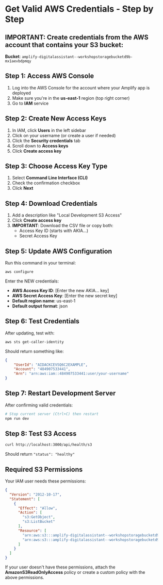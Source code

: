 # Get Valid AWS Credentials - Step by Step

## IMPORTANT: Create credentials from the AWS account that contains your S3 bucket:
**Bucket**: `amplify-digitalassistant--workshopstoragebucketd9b-mx1aevbdpmqy`

## Step 1: Access AWS Console
1. Log into the AWS Console for the account where your Amplify app is deployed
2. Make sure you're in the **us-east-1** region (top right corner)
3. Go to **IAM** service

## Step 2: Create New Access Keys
1. In IAM, click **Users** in the left sidebar
2. Click on your username (or create a user if needed)
3. Click the **Security credentials** tab
4. Scroll down to **Access keys**
5. Click **Create access key**

## Step 3: Choose Access Key Type
1. Select **Command Line Interface (CLI)**
2. Check the confirmation checkbox
3. Click **Next**

## Step 4: Download Credentials
1. Add a description like "Local Development S3 Access"
2. Click **Create access key**
3. **IMPORTANT**: Download the CSV file or copy both:
   - Access Key ID (starts with AKIA...)
   - Secret Access Key

## Step 5: Update AWS Configuration
Run this command in your terminal:
```bash
aws configure
```

Enter the NEW credentials:
- **AWS Access Key ID**: [Enter the new AKIA... key]
- **AWS Secret Access Key**: [Enter the new secret key]
- **Default region name**: us-east-1
- **Default output format**: json

## Step 6: Test Credentials
After updating, test with:
```bash
aws sts get-caller-identity
```

Should return something like:
```json
{
    "UserId": "AIDACKCEVSQ6C2EXAMPLE",
    "Account": "484907533441", 
    "Arn": "arn:aws:iam::484907533441:user/your-username"
}
```

## Step 7: Restart Development Server
After confirming valid credentials:
```bash
# Stop current server (Ctrl+C) then restart
npm run dev
```

## Step 8: Test S3 Access
```bash
curl http://localhost:3000/api/health/s3
```

Should return `"status": "healthy"`

## Required S3 Permissions
Your IAM user needs these permissions:
```json
{
  "Version": "2012-10-17",
  "Statement": [
    {
      "Effect": "Allow",
      "Action": [
        "s3:GetObject",
        "s3:ListBucket"
      ],
      "Resource": [
        "arn:aws:s3:::amplify-digitalassistant--workshopstoragebucketd9b-mx1aevbdpmqy",
        "arn:aws:s3:::amplify-digitalassistant--workshopstoragebucketd9b-mx1aevbdpmqy/*"
      ]
    }
  ]
}
```

If your user doesn't have these permissions, attach the **AmazonS3ReadOnlyAccess** policy or create a custom policy with the above permissions.
